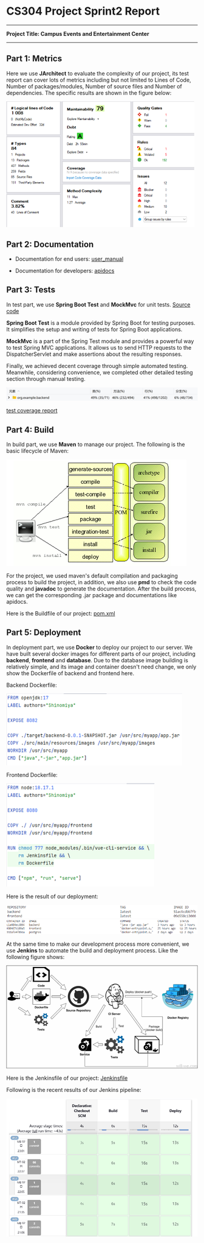 # CS304 Project Sprint2 Report

---

**Project Title: Campus Events and Entertainment Center**

---

## Part 1: Metrics

Here we use **JArchitect** to evaluate the complexity of our project, its test report can cover lots of metrics including but not limited to Lines of Code, Number of packages/modules, Number of source files and Number of dependencies.
The specific results are shown in the figure below:

<img src="imgs/metrics.png" alt="1" style="zoom:70%;" />

## Part 2: Documentation

- Documentation for end users:
  [user_manual](前端用户手册.md)

- Documentation for developers:
  [apidocs](files/backend/apidocs/index.html)

## Part 3: Tests

In test part, we use **Spring Boot Test** and **MockMvc** for unit tests. [Source code](https://github.com/sustech-cs304/team-project-24spring-28/blob/d60183c49150c30591971fdc4a607ff9c6cbd73c/backend/src/test/java/org/example/backend/BackendApplicationTests.java)

**Spring Boot Test** is a module provided by Spring Boot for testing purposes. It simplifies the setup and writing of tests for Spring Boot applications. 

**MockMvc** is a part of the Spring Test module and provides a powerful way to test Spring MVC applications. It allows us to send HTTP requests to the DispatcherServlet and make assertions about the resulting responses.

Finally, we achieved decent coverage through simple automated testing. Meanwhile, considering convenience, we completed other detailed testing section through manual testing.

<img src="imgs/coverage.png" alt="1" style="zoom:100%;" />

[test coverage report](files/backend/htmlReport/index.html)



## Part 4: Build

In build part, we use **Maven** to manage our project. The following is the basic lifecycle of Maven:

<img src="imgs/maven_lifecycle.png" alt="1" style="zoom:100%;" />

For the project, we used maven's default compilation and packaging process to build the project, in addition, we also use **pmd** to check the code quality and **javadoc** to generate the documentation.
After the build process, we can get the corresponding .jar package and documentations like apidocs.

Here is the Buildfile of our project: [pom.xml](files/backend/pom.xml)

## Part 5: Deployment

In deployment part, we use **Docker** to deploy our project to our server. We have built several docker images for different parts of our project, including **backend**, **frontend** and **database**.
Due to the database image building is relatively simple, and its image and container doesn't need change, we only show the Dockerfile of backend and frontend here.

Backend Dockerfile:

<img src="imgs/dockerfile_backend.png" alt="1" style="zoom:90%;" />

Frontend Dockerfile:

<img src="imgs/dockerfile_frontend.png" alt="1" style="zoom:90%;" />

Here is the result of our deployment:

<img src="imgs/docker_images.png" alt="1" style="zoom:90%;" />

<img src="imgs/docker_ps.png" alt="1" style="zoom:90%;" />

At the same time to make our development process more convenient, we use **Jenkins** to automate the build and deployment process. Like the following figure shows:

<img src="imgs/overall_workflow.png" alt="1" style="zoom:60%;" />

Here is the Jenkinsfile of our project: [Jenkinsfile](files/backend/Jenkinsfile)

Following is the recent results of our Jenkins pipeline:

<img src="imgs/jenkins_pipeline.png" alt="1" style="zoom:90%;" />